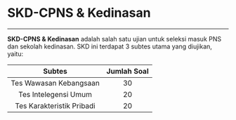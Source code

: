 # **SKD-CPNS & Kedinasan**

---

**SKD-CPNS & Kedinasan** adalah salah satu ujian untuk seleksi masuk PNS dan sekolah kedinasan. SKD ini terdapat 3 subtes utama yang diujikan, yaitu:

| Subtes                    | Jumlah Soal |
| :-----------------------: | :---------: |
| Tes Wawasan Kebangsaan    | 30          |
| Tes Intelegensi Umum      | 20          |
| Tes Karakteristik Pribadi | 20          |

